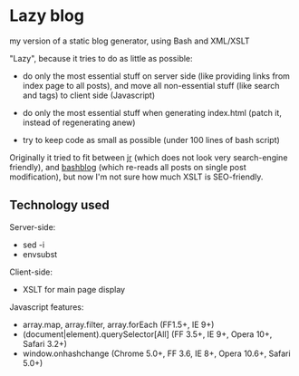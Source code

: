 Lazy blog
=========

my version of a static blog generator, using Bash and XML/XSLT

"Lazy", because it tries to do as little as possible:

* do only the most essential stuff on server side
  (like providing links from index page to all posts),
  and move all non-essential stuff (like search and tags)
  to client side (Javascript)

* do only the most essential stuff when generating index.html
  (patch it, instead of regenerating anew)

* try to keep code as small as possible
  (under 100 lines of bash script)

Originally it tried to fit between [jr][]
(which does not look very search-engine friendly),
and [bashblog][] (which re-reads all posts on single post modification),
but now I'm not sure how much XSLT is SEO-friendly.

[jr]: http://xeoncross.github.io/jr/
[bashblog]: https://github.com/cfenollosa/bashblog

Technology used
---------------

Server-side:
* sed -i
* envsubst

Client-side:
* XSLT for main page display

Javascript features:
* array.map, array.filter, array.forEach (FF1.5+, IE 9+)
* (document|element).querySelector\[All\] (FF 3.5+, IE 9+, Opera 10+, Safari 3.2+)
* window.onhashchange (Chrome 5.0+, FF 3.6, IE 8+, Opera 10.6+, Safari 5.0+)
